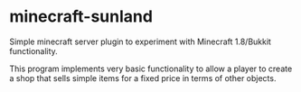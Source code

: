 # minecraft-sunland
Simple minecraft server plugin to experiment with Minecraft 1.8/Bukkit functionality.

This program implements very basic functionality to allow a player to create a shop that sells simple items for a fixed price in terms of other objects.

